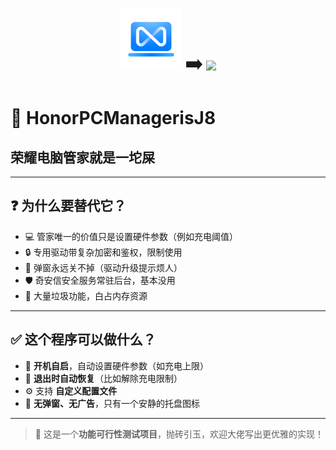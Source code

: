 <p align="center">
  <img src="J8.png" width="100">
  <span style="font-size: 32px;">➡️</span>
  <img src="J8.ico" width="100">
</p>

# 💩 HonorPCManagerisJ8  
## 荣耀电脑管家就是一坨屎  

---

## ❓ 为什么要替代它？

- 💻 管家唯一的价值只是设置硬件参数（例如充电阈值）
- 🔒 专用驱动带复杂加密和鉴权，限制使用
- 🔔 弹窗永远关不掉（驱动升级提示烦人）
- 🛡️ 奇安信安全服务常驻后台，基本没用
- 🧹 大量垃圾功能，白占内存资源

---

## ✅ 这个程序可以做什么？

- 🧠 **开机自启**，自动设置硬件参数（如充电上限）
- 🔄 **退出时自动恢复**（比如解除充电限制）
- ⚙️ 支持 **自定义配置文件**
- 🧼 **无弹窗、无广告**，只有一个安静的托盘图标

---

> 🧪 这是一个**功能可行性测试项目**，抛砖引玉，欢迎大佬写出更优雅的实现！

